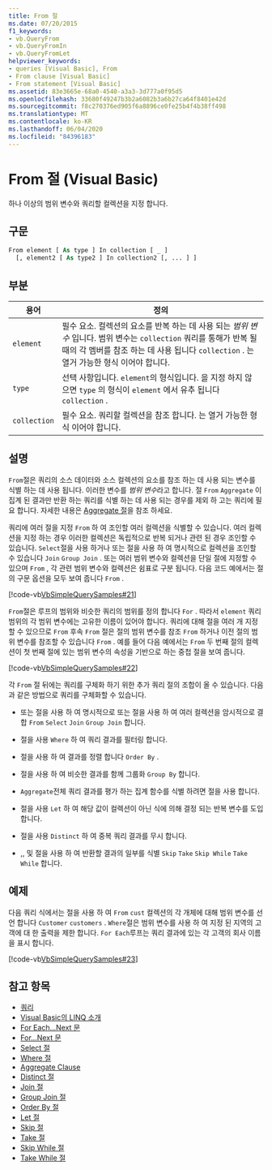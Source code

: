 ```yaml
---
title: From 절
ms.date: 07/20/2015
f1_keywords:
- vb.QueryFrom
- vb.QueryFromIn
- vb.QueryFromLet
helpviewer_keywords:
- queries [Visual Basic], From
- From clause [Visual Basic]
- From statement [Visual Basic]
ms.assetid: 83e3665e-68a0-4540-a3a3-3d777a0f95d5
ms.openlocfilehash: 33680f49247b3b2a6082b3a6b27ca64f8401e42d
ms.sourcegitcommit: f8c270376ed905f6a8896ce0fe25b4f4b38ff498
ms.translationtype: MT
ms.contentlocale: ko-KR
ms.lasthandoff: 06/04/2020
ms.locfileid: "84396183"
---
```

# <a name="from-clause-visual-basic"></a>From 절 (Visual Basic)
하나 이상의 범위 변수와 쿼리할 컬렉션을 지정 합니다.  
  
## <a name="syntax"></a>구문  
  
```vb  
From element [ As type ] In collection [ _ ]  
  [, element2 [ As type2 ] In collection2 [, ... ] ]  
```  
  
## <a name="parts"></a>부분  
  
|용어|정의|  
|---|---|  
|`element`|필수 요소. 컬렉션의 요소를 반복 하는 데 사용 되는 *범위 변수* 입니다. 범위 변수는 `collection` 쿼리를 통해가 반복 될 때의 각 멤버를 참조 하는 데 사용 됩니다 `collection` . 는 열거 가능한 형식 이어야 합니다.|  
|`type`|선택 사항입니다. `element`의 형식입니다. 을 지정 하지 않으면 `type` 의 형식이 `element` 에서 유추 됩니다 `collection` .|  
|`collection`|필수 요소. 쿼리할 컬렉션을 참조 합니다. 는 열거 가능한 형식 이어야 합니다.|  
  
## <a name="remarks"></a>설명  
 `From`절은 쿼리의 소스 데이터와 소스 컬렉션의 요소를 참조 하는 데 사용 되는 변수를 식별 하는 데 사용 됩니다. 이러한 변수를 *범위 변수*라고 합니다. 절 `From` `Aggregate` 이 집계 된 결과만 반환 하는 쿼리를 식별 하는 데 사용 되는 경우를 제외 하 고는 쿼리에 필요 합니다. 자세한 내용은 [Aggregate 절](aggregate-clause.md)을 참조 하세요.  
  
 쿼리에 여러 절을 지정 `From` 하 여 조인할 여러 컬렉션을 식별할 수 있습니다. 여러 컬렉션을 지정 하는 경우 이러한 컬렉션은 독립적으로 반복 되거나 관련 된 경우 조인할 수 있습니다. `Select`절을 사용 하거나 또는 절을 사용 하 여 명시적으로 컬렉션을 조인할 수 있습니다 `Join` `Group Join` . 또는 여러 범위 변수와 컬렉션을 단일 절에 지정할 수 있으며 `From` , 각 관련 범위 변수와 컬렉션은 쉼표로 구분 됩니다. 다음 코드 예에서는 절의 구문 옵션을 모두 보여 줍니다 `From` .  
  
 [!code-vb[VbSimpleQuerySamples#21](~/samples/snippets/visualbasic/VS_Snippets_VBCSharp/VbSimpleQuerySamples/VB/QuerySamples1.vb#21)]  
  
 `From`절은 루프의 범위와 비슷한 쿼리의 범위를 정의 합니다 `For` . 따라서 `element` 쿼리 범위의 각 범위 변수에는 고유한 이름이 있어야 합니다. 쿼리에 대해 절을 여러 개 지정할 수 있으므로 `From` 후속 `From` 절은 절의 범위 변수를 참조 `From` 하거나 이전 절의 범위 변수를 참조할 수 있습니다 `From` . 예를 들어 다음 예에서는 `From` 두 번째 절의 컬렉션이 첫 번째 절에 있는 범위 변수의 속성을 기반으로 하는 중첩 절을 보여 줍니다.  
  
 [!code-vb[VbSimpleQuerySamples#22](~/samples/snippets/visualbasic/VS_Snippets_VBCSharp/VbSimpleQuerySamples/VB/QuerySamples1.vb#22)]  
  
 각 `From` 절 뒤에는 쿼리를 구체화 하기 위한 추가 쿼리 절의 조합이 올 수 있습니다. 다음과 같은 방법으로 쿼리를 구체화할 수 있습니다.  
  
- 또는 절을 사용 하 여 명시적으로 또는 절을 사용 하 여 여러 컬렉션을 암시적으로 결합 `From` `Select` `Join` `Group Join` 합니다.  
  
- 절을 사용 `Where` 하 여 쿼리 결과를 필터링 합니다.  
  
- 절을 사용 하 여 결과를 정렬 합니다 `Order By` .  
  
- 절을 사용 하 여 비슷한 결과를 함께 그룹화 `Group By` 합니다.  
  
- `Aggregate`전체 쿼리 결과를 평가 하는 집계 함수를 식별 하려면 절을 사용 합니다.  
  
- 절을 사용 `Let` 하 여 해당 값이 컬렉션이 아닌 식에 의해 결정 되는 반복 변수를 도입 합니다.  
  
- 절을 사용 `Distinct` 하 여 중복 쿼리 결과를 무시 합니다.  
  
- ,, 및 절을 사용 하 여 반환할 결과의 일부를 식별 `Skip` `Take` `Skip While` `Take While` 합니다.  
  
## <a name="example"></a>예제  
 다음 쿼리 식에서는 절을 사용 하 여 `From` `cust` 컬렉션의 각 개체에 대해 범위 변수를 선언 합니다 `Customer` `customers` . `Where`절은 범위 변수를 사용 하 여 지정 된 지역의 고객에 대 한 출력을 제한 합니다. `For Each`루프는 쿼리 결과에 있는 각 고객의 회사 이름을 표시 합니다.  
  
 [!code-vb[VbSimpleQuerySamples#23](~/samples/snippets/visualbasic/VS_Snippets_VBCSharp/VbSimpleQuerySamples/VB/QuerySamples1.vb#23)]  
  
## <a name="see-also"></a>참고 항목

- [쿼리](index.md)
- [Visual Basic의 LINQ 소개](../../programming-guide/language-features/linq/introduction-to-linq.md)
- [For Each...Next 문](../statements/for-each-next-statement.md)
- [For...Next 문](../statements/for-next-statement.md)
- [Select 절](select-clause.md)
- [Where 절](where-clause.md)
- [Aggregate Clause](aggregate-clause.md)
- [Distinct 절](distinct-clause.md)
- [Join 절](join-clause.md)
- [Group Join 절](group-join-clause.md)
- [Order By 절](order-by-clause.md)
- [Let 절](let-clause.md)
- [Skip 절](skip-clause.md)
- [Take 절](take-clause.md)
- [Skip While 절](skip-while-clause.md)
- [Take While 절](take-while-clause.md)

